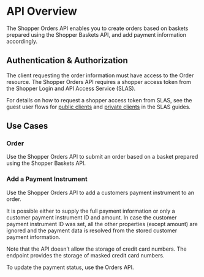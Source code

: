 # API Overview

The Shopper Orders API enables you to create orders based on baskets prepared using the Shopper Baskets API, and add payment information accordingly.

## Authentication & Authorization

The client requesting the order information must have access to the Order resource. The Shopper Orders API requires a shopper access token from the Shopper Login and API Access Service (SLAS).

For details on how to request a shopper access token from SLAS, see the guest user flows for [public clients](https://developer.salesforce.com/docs/commerce/commerce-api/guide/slas-public-client.html#guest-user) and [private clients](https://developer.salesforce.com/docs/commerce/commerce-api/guide/slas-private-client.html#guest-user) in the SLAS guides.

## Use Cases

### Order

Use the Shopper Orders API to submit an order based on a basket prepared using the Shopper Baskets API.

### Add a Payment Instrument

Use the Shopper Orders API to add a customers payment instrument to an order.

It is possible either to supply the full payment information or only a customer payment instrument ID and amount. In case the customer payment instrument ID was set, all the other properties (except amount) are ignored and the payment data is resolved from the stored customer payment information.

Note that the API doesn’t allow the storage of credit card numbers. The endpoint provides the storage of masked credit card numbers.

To update the payment status, use the Orders API.
